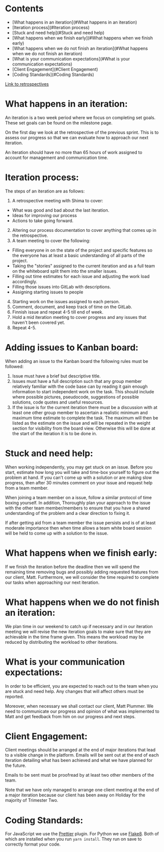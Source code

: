 # Contents
* [What happens in an iteration](#What happens in an iteration)
* [Iteration process](#Iteration process)
* [Stuck and need help](#Stuck and need help)
* [What happens when we finish early](#What happens when we finish early)
* [What happens when we do not finish an iteration](#What happens when we do not finish an iteration)
* [What is your communication expectations](#What is your communication expectations)
* [Client Engagement](#Client Engagement)
* [Coding Standards](#Coding Standards)

[Link to retrospectives](iterations/retrospectives/retrospective-notes)

# <a name="What happens in an iteration"></a>What happens in an iteration:
An iteration is a two week period where we focus on completing set goals. These set goals can be found on the milestone page.

On the first day we look at the retrospective of the previous sprint. This is to assess our progress so that we can evaluate how to approach our next iteration.

An iteration should have no more than 65 hours of work assigned to account for management and communication time.

# <a name="Iteration process"></a>Iteration process:
The steps of an iteration are as follows:
1. A retrospective meeting with Shima to cover:
  * What was good and bad about the last iteration.
  * Ideas for improving our process
  * Actions to take going forward.
2. Altering our process documentation to cover anything that comes up in the retrospective.
3. A team meeting to cover the following:
  * Filling everyone in on the state of the project and specific features so the everyone has at least a basic understanding of all parts of the project.
  * Taking the "stories" assigned to the current iteration and as a full team on the whiteboard split them into the smaller issues.
  * Filling out time estimates for each issue and adjusting the work load accordingly.
  * Filling those issues into GitLab with descriptions.
  * Assigning starting issues to people
4. Starting work on the issues assigned to each person.
5. Comment, document, and keep track of time on the GitLab.
6. Finnish issue and repeat 4-5 till end of week.
7. Hold a mid iteration meeting to cover progress and any issues that haven't been covered yet.
8. Repeat 4-5.

# <a name="Adding issues to Kanban board"></a>Adding issues to Kanban board:
When adding an issue to the Kanban board the following rules must be followed:
1. Issue must have a brief but descriptive title.
2. Issues must have a full description such that any group member relatively familiar with the code base can by reading it gain enough information to start independent work on the task. This should include where possible pictures, pseudocode, suggestions of possible solutions, code quotes and useful resources.
3. If the issue is for the current iteration there must be a discussion with at least one other group member to ascertain a realistic minimum and maximum time estimate to complete the task. The maximum will then be listed as the estimate on the issue and will be repeated in the weight section for visibility from the board view. Otherwise this will be done at the start of the iteration it is to be done in.


# <a name="Stuck and need help"></a>Stuck and need help:
When working independently, you may get stuck on an issue. Before you start, estimate how long you will take and time-box yourself to figure out the problem at hand. If you can't come up with a solution or are making slow progress, then after 30 minutes comment on your issue and request help from a team member.

When joining a team member on a issue, follow a similar protocol of time boxing yourself. In addition, Thoroughly plan your approach to the issue with the other team member/members to ensure that you have a shared understanding of the problem and a clear direction to fixing it.

If after getting aid from a team member the issue persists and is of at least moderate importance then when time allows a team white board session will be held to come up with a solution to the issue.

# <a name="What happens when we finish early"></a>What happens when we finish early:
If we finish the iteration before the deadline then we will spend the remaining time removing bugs and possibly adding requested features from our client, Matt. Furthermore, we will consider the time required to complete our tasks when approaching our next iteration.

# <a name="What happens when we do not finish an iteration"></a>What happens when we do not finish an iteration:
We plan time in our weekend to catch up if necessary and in our iteration meeting we will revise the new iteration goals to make sure that they are achievable in the time frame given. This means the workload may be reduced by distributing the workload to other iterations.

# <a name="What is your communication expectations"></a>What is your communication expectations:
In order to be efficient, you are expected to reach out to the team when you are stuck and need help. Any changes that will affect others must be reported.

Moreover, when necessary we shall contact our client, Matt Plummer. We need to communicate our progress and opinion of what was implemented to Matt and get feedback from him on our progress and next steps.

# <a name="Client Engagement"></a> Client Engagement:

Client meetings should be arranged at the end of major iterations that lead to a visible change in the platform. Emails will be sent out at the end of each iteration detailing what has been achieved and what we have planned for the future.

Emails to be sent must be proofread by at least two other members of the team.

Note that we have only managed to arrange one client meeting at the end of a major iteration because our client has been away on Holiday for the majority of Trimester Two.

# <a name="Coding Standards"></a> Coding Standards:

For JavaScript we use the [Prettier](https://prettier.io/docs/en/) plugin. For Python we use [Flake8](https://github.com/dreadatour/Flake8Lint). Both of which are installed when you run `yarn install`. They run on save to correctly format your code.
